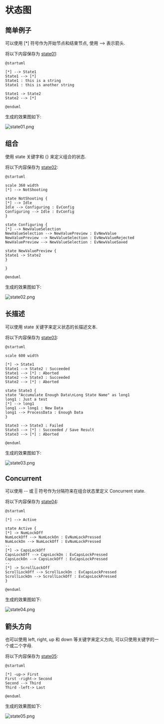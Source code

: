 # 状态图 #

## 简单例子 ##

可以使用 [*] 符号作为开始节点和结束节点, 使用 --> 表示箭头.

将以下内容保存为 [state01](./state/state01.pum):

```
@startuml

[*] --> State1
State1 --> [*]
State1 : this is a string
State1 : this is another string

State1 -> State2
State2 --> [*]

@enduml
```

生成的效果图如下:

![state01.png](./state/state01.png)

## 组合 ##

使用 state 关键字和 {} 来定义组合的状态.

将以下内容保存为 [state02](./state/state02.pum):

```
@startuml

scale 360 width
[*] --> NotShooting

state NotShooting {
[*] --> Idle
Idle --> Configuring : EvConfig
Configuring --> Idle : EvConfig
}

state Configuring {
[*] --> NewValueSelection
NewValueSelection --> NewValuePreview : EvNewValue
NewValuePreview --> NewValueSelection : EvNewValueRejected
NewValuePreview --> NewValueSelection : EvNewValueSaved

state NewValuePreview {
State1 -> State2
}

}

@enduml
```

生成的效果图如下:

![state02.png](./state/state02.png)

## 长描述 ##

可以使用 state 关键字来定义状态的长描述文本.

将以下内容保存为 [state03](./state/state03.pum):

```
@startuml

scale 600 width

[*] -> State1
State1 --> State2 : Succeeded
State1 --> [*] : Aborted
State2 --> State3 : Succeeded
State2 --> [*] : Aborted

state State3 {
state "Accumulate Enough Data\nLong State Name" as long1
long1 : Just a test
[*] --> long1
long1 --> long1 : New Data
long1 --> ProcessData : Enough Data
}

State3 --> State3 : Failed
State3 --> [*] : Succeeded / Save Result
State3 --> [*] : Aborted

@enduml
```

生成的效果图如下:

![state03.png](./state/state03.png)

## Concurrent ##

可以使用 -- 或 || 符号作为分隔符来在组合状态里定义 Concurrent state.

将以下内容保存为 [state04](./state/state04.pum):

```
@startuml

[*] --> Active

state Active {
[*] -> NumLockOff
NumLockOff --> NumLockOn : EvNumLockPressed
NumLockOn --> NumLockOff : EvNumLockPressed
--
[*] -> CapsLockOff
CapsLockOff --> CapsLockOn : EvCapsLockPressed
CapsLockOn --> CapsLockOff : EvCapsLockPressed
--
[*] -> ScrollLockOff
ScrollLockOff --> ScrollLockOn : EvCapsLockPressed
ScrollLockOn --> ScrollLockOff : EvCapsLockPressed
}

@enduml
```

生成的效果图如下:

![state04.png](./state/state04.png)

## 箭头方向 ##

也可以使用 left, right, up 和 down 等关键字来定义方向, 可以只使用关键字的一个或二个字母.

将以下内容保存为 [state05](./state/state05.pum):

```
@startuml

[*] -up-> First
First -right-> Second
Second --> Third
Third -left-> Last

@enduml
```

生成的效果图如下:

![state05.png](./state/state05.png)
